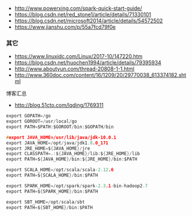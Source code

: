 ###
- http://www.powerxing.com/spark-quick-start-guide/
- https://blog.csdn.net/red_stone1/article/details/71330101
- https://blog.csdn.net/microsoft2014/article/details/54572502
- https://www.jianshu.com/p/55a7fcd79f0e

### 其它
- https://www.linuxidc.com/Linux/2017-10/147220.htm
- https://blog.csdn.net/huochen1994/article/details/79395934
- http://www.aboutyun.com/thread-20808-1-1.html
- http://www.360doc.com/content/16/1209/20/29770038_613374182.shtml

博客汇总
- http://blog.51cto.com/lqding/1769311

```c
export GOPATH=/go
export GOROOT=/usr/local/go
export PATH=$PATH:$GOROOT/bin:$GOPATH/bin

#export JAVA_HOME=/usr/lib/java/jdk-10.0.1
export JAVA_HOME=/opt/java/jdk1.8.0_171
export JRE_HOME=${JAVA_HOME}/jre 
export CLASSPATH=.:${JAVA_HOME}/lib:${JRE_HOME}/lib 
export PATH=${JAVA_HOME}/bin:${JRE_HOME}/bin:$PATH 

export SCALA_HOME=/opt/scala/scala-2.12.6
export PATH=${SCALA_HOME}/bin:$PATH 

export SPARK_HOME=/opt/spark/spark-2.3.1-bin-hadoop2.7
export PATH=${SPARK_HOME}/bin:$PATH 

export SBT_HOME=/opt/scala/sbt
export PATH=${SBT_HOME}/bin:$PATH 
```
